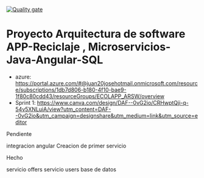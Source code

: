 [![Quality gate](https://sonarcloud.io/api/project_badges/quality_gate?project=JuanalvarezECI_Proyecto-ARSW-ECOLAPP)](https://sonarcloud.io/project/overview?id=JuanalvarezECI_Proyecto-ARSW-ECOLAPP
)


# Proyecto Arquitectura de software APP-Reciclaje , Microservicios-Java-Angular-SQL
- azure: https://portal.azure.com/#@juan20josehotmail.onmicrosoft.com/resource/subscriptions/1db7d806-b180-4f10-bae9-1f80c80cdd43/resourceGroups/ECOLAPP_ARSW/overview
- Sprint 1: https://www.canva.com/design/DAF--0vG2io/CRHwptQji-q-54v5XNLuiA/view?utm_content=DAF--0vG2io&utm_campaign=designshare&utm_medium=link&utm_source=editor

Pendiente 


integracion angular
Creacion de primer servicio

Hecho


servicio offers
servicio users
base de datos
